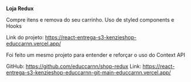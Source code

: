 **Loja Redux**

Compre itens e remova do seu carrinho. Uso de styled components e Hooks

Link do projeto: https://react-entrega-s3-kenzieshop-educcarnn.vercel.app/

Foi feito um mesmo projeto para entender e reforçar o uso do Context API

GitHub: https://github.com/educcarnn/shop-redux Link: https://react-entrega-s3-kenzieshop-educcarnn-git-main-educcarnn.vercel.app/
